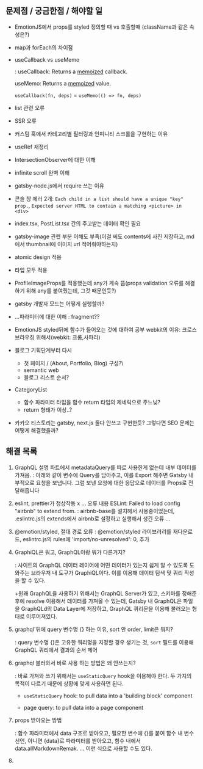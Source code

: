 ## 문제점 / 궁금한점 / 해야할 일

- EmotionJS에서 props를 styled 정의할 때 vs 호출할때 (className과 같은 속성은?)

- map과 forEach의 차이점

- useCallback vs useMemo

  : useCallback: Returns a [memoized](https://en.wikipedia.org/wiki/Memoization) callback.

    useMemo: Returns a [memoized](https://en.wikipedia.org/wiki/Memoization) value.

  `useCallback(fn, deps)` = `useMemo(() => fn, deps)` 

- list 관련 오류

- SSR 오류

- 커스텀 훅에서 카테고리별 필터링과 인피니티 스크롤을 구현하는 이유

- useRef 재정리

- IntersectionObserver에 대한 이해

- infinite scroll 완벽 이해

- gatsby-node.js에서 require 쓰는 이유

- 콘솔 창 에러 2개: `Each child in a list should have a unique "key" prop.`, `Expected server HTML to contain a matching <picture> in <div>`

- index.tsx, PostList.tsx 간의 주고받는 데이터 확인 필요

- gatsby-image 관련 부분 이해도 부족(이걸 써도 contents에 사진 저장하고, md에서 thumbnail에 이미지 url 적어줘야하는지)


- atomic design 적용
- 타입 모두 적용
- ProfileImageProps를 적용했는데 any가 계속 뜸(props validation 오류를 해결하기 위해 any를 붙여줬는데, 그것 때문인듯?)
- gatsby 개발자 모드는 어떻게 실행할까?
- ...파라미터에 대한 이해 : fragment??

- EmotionJS styled뒤에 함수가 들어오는 것에 대하여 공부
  webkit의 이유: 크로스 브라우징 위해서(webkit: 크롬,사파리)

- 블로그 기획단계부터 다시
  - 첫 페이지 / (About, Portfolio, Blog) 구성?\
  - semantic web
  - 블로그 리스트 순서?

- CategoryList
  - 함수 파라미터 타입을 함수 return 타입의 제네릭으로 주느닞?
  - return 형태가 이상..?

- 카카오 티스토리는 gatsby, next.js 둘다 안쓰고 구현한듯? 그렇다면 SEO 문제는 어떻게 해결했을까?



## 해결 목록

1. GraphQL 설명 파트에서 metadataQuery를 따로 사용한게 없는데 내부 데이터를 가져옴. 
   : 아래와 같이 변수에 Query를 담아주고, 이를 Export 해주면 Gatsby 내부적으로 요청을 보냅니다. 그럼 보낸 요청에 대한 응답으로 데이터를 Props로 전달해줍니다

2. eslint, prettier가 정상작동 x
   ... 오류 내용
   ESLint: Failed to load config "airbnb" to extend from. 
   : airbnb-base를 설치해서 사용중이었는데, .eslintrc.js의 extends에서 airbnb로 설정하고 실행해서 생긴 오류
   ...

3. @emotion/styled, 절대 경로 오류
   : @emotion/styled 라이브러리를 재다운로드, eslintrc.js의 rules에 'import/no-unresolved': 0, 추가

4. GraphiQL은 뭐고, GraphQL이랑 뭐가 다른거지?

   : 사이트의 GraphQL 데이터 레이어에 어떤 데이터가 있는지 쉽게 알 수 있도록 도와주는 브라우저 내 도구가 GraphiQL이다. 이를 이용해 데이터 탐색 및 쿼리 작성을 할 수 있다.

   +원래 GraphQL을 사용하기 위해서는 GraphQL Server가 있고, 스키마를 정해준 후에 resolve 이용해서 데이터를 가져올 수 있는데, Gatsby 내 GraphQL은 파일을 GraphQLd의 Data Layer에 저장하고, GraphQL 쿼리문을 이용해 불러오는 형태로 이루어져있다.

5. graphql`뒤에 query 변수명 {} 하는 이유, sort 안 order, limit은 뭐지?

   : query 변수명 {}은 고유한 쿼리명을 지정할 경우 생기는 것, `sort` 필드를 이용해 GraphQL 쿼리에서 결과의 순서 제어

6. graphql 불러와서 바로 사용 하는 방법은 왜 안쓰는지?

   : 바로 가져와 쓰기 위해서는 `useStaticQuery` hook을 이용해야 한다. 두 가지의 목적이 다르기 때문에 상황에 맞게 사용하면 된다.

   - `useStaticQuery` hook: to pull data into a 'building block' component

   - page query: to pull data into a page component

7. props 받아오는 방법

   : 함수 파라미터에서 data 구조로 받아오고, 필요한 변수에 {}를 붙여 함수 내 변수 선언, 아니면 {data}로 파라미터를 받아오고, 함수 내에서 data.allMarkdownRemak. ... 이런 식으로 사용할 수도 있다. 

8. 